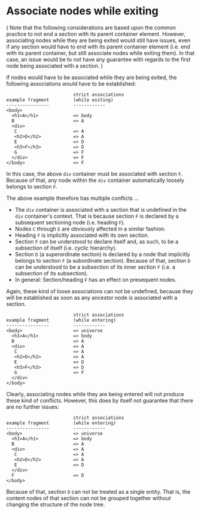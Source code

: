 
<!-- ======================================================================= -->
# Associate nodes while exiting

( Note that the following considerations are based upon the common practice
to not end a section with its parent container element. However, associating
nodes while they are being exited would still have issues, even if any section
would have to end with its parent container element (i.e. end with its parent
container, but still associate nodes while exiting them). In that case, an
issue would be to not have any guarantee with regards to the first node being
associated with a section. )

If nodes would have to be associated while they are being exited,
the following associations would have to be established:

```
                         strict associations
example fragment         (while exiting)
----------------         ------------
<body>
  <h1>A</h1>             => body
  B                      => A
  <div>
   C                     => A
   <h2>D</h2>            => A
   E                     => D
   <h3>F</h3>            => D
   G                     => F
  </div>                 => F
</body>                  => F
```

In this case, the above `div` container must be associated with section `F`.
Because of that, any node within the `div` container automatically loosely
belongs to section `F`.

The above example therefore has multiple conflicts ...

* The `div` container is associated with a section that is undefined
  in the `div` container's context. That is because section `F` is
  declared by a subsequent sectioning node (i.e. heading `F`).
* Nodes `C` through `E` are obviously affected in a similar fashion.
* Heading `F` is implicitly associated with its own section.
* Section `F` can be understood to declare itself and, as such,
  to be a subsection of itself (i.e. cyclic hierarchy).
* Section `D` (a superordinate section) is declared by a node that
  implicitly belongs to section `F` (a subordinate section). Because
  of that, section `D` can be understood to be a subsection of its
  inner section `F` (i.e. a subsection of its subsection). 
* In general: Section/heading `F` has an effect on presequent nodes.

Again, these kind of loose associations can not be undefined, because they
will be established as soon as any ancestor node is associated with a section.

```
                         strict associations
example fragment         (while entering)
----------------         ------------
<body>                   => universe
  <h1>A</h1>             => body
  B                      => A
  <div>                  => A
   C                     => A
   <h2>D</h2>            => A
   E                     => D
   <h3>F</h3>            => D
   G                     => F
  </div>
</body>
```

Clearly, associating nodes while they are being entered will not produce these
kind of conflicts. However, this does by itself not guarantee that there are
no further issues:

```
                         strict associations
example fragment         (while entering)
----------------         ------------
<body>                   => universe
  <h1>A</h1>             => body
  B                      => A
  <div>                  => A
   C                     => A
   <h2>D</h2>            => A
   E                     => D
  </div>
  F                      => D
</body>
```

Because of that, section `D` can not be treated as a single entity. That is,
the content nodes of that section can not be grouped together without changing
the structure of the node tree.
